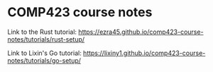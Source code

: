 # COMP423 course notes

Link to the Rust tutorial: https://ezra45.github.io/comp423-course-notes/tutorials/rust-setup/

Link to Lixin's Go tutorial: https://lixiny1.github.io/comp423-course-notes/tutorials/go-setup/
